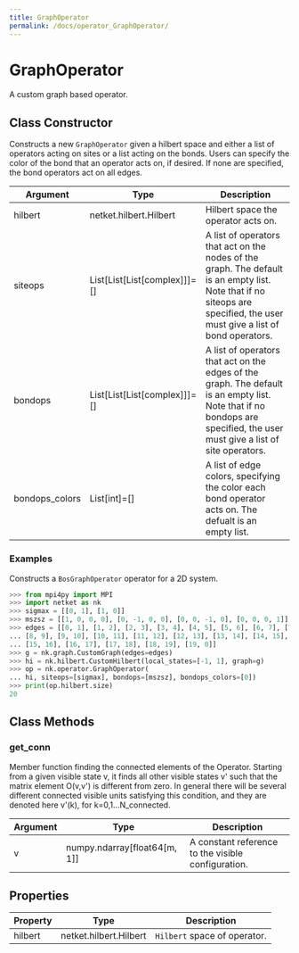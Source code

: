 ```yaml
---
title: GraphOperator
permalink: /docs/operator_GraphOperator/
---
```

# GraphOperator
A custom graph based operator.

## Class Constructor
Constructs a new ``GraphOperator`` given a hilbert space and either a
list of operators acting on sites or a list acting on the bonds.
Users can specify the color of the bond that an operator acts on, if
desired. If none are specified, the bond operators act on all edges.

|   Argument   |            Type            |                                                                               Description                                                                               |
|--------------|----------------------------|-------------------------------------------------------------------------------------------------------------------------------------------------------------------------|
|hilbert       |netket.hilbert.Hilbert      |Hilbert space the operator acts on.                                                                                                                                      |
|siteops       |List[List[List[complex]]]=[]|A list of operators that act on the nodes of the graph. The default is an empty list. Note that if no siteops are specified, the user must give a list of bond operators.|
|bondops       |List[List[List[complex]]]=[]|A list of operators that act on the edges of the graph. The default is an empty list. Note that if no bondops are specified, the user must give a list of site operators.|
|bondops_colors|List[int]=[]                |A list of edge colors, specifying the color each bond operator acts on. The defualt is an empty list.                                                                    |


### Examples
Constructs a ``BosGraphOperator`` operator for a 2D system.

```python
>>> from mpi4py import MPI
>>> import netket as nk
>>> sigmax = [[0, 1], [1, 0]]
>>> mszsz = [[1, 0, 0, 0], [0, -1, 0, 0], [0, 0, -1, 0], [0, 0, 0, 1]]
>>> edges = [[0, 1], [1, 2], [2, 3], [3, 4], [4, 5], [5, 6], [6, 7], [7, 8],
... [8, 9], [9, 10], [10, 11], [11, 12], [12, 13], [13, 14], [14, 15],
... [15, 16], [16, 17], [17, 18], [18, 19], [19, 0]]
>>> g = nk.graph.CustomGraph(edges=edges)
>>> hi = nk.hilbert.CustomHilbert(local_states=[-1, 1], graph=g)
>>> op = nk.operator.GraphOperator(
... hi, siteops=[sigmax], bondops=[mszsz], bondops_colors=[0])
>>> print(op.hilbert.size)
20

```



## Class Methods 
### get_conn
Member function finding the connected elements of the Operator. Starting
from a given visible state v, it finds all other visible states v' such 
that the matrix element O(v,v') is different from zero. In general there
will be several different connected visible units satisfying this 
condition, and they are denoted here v'(k), for k=0,1...N_connected.

|Argument|            Type            |                   Description                    |
|--------|----------------------------|--------------------------------------------------|
|v       |numpy.ndarray[float64[m, 1]]|A constant reference to the visible configuration.|


## Properties

|Property|         Type         |          Description          |
|--------|----------------------|-------------------------------|
|hilbert |netket.hilbert.Hilbert| ``Hilbert`` space of operator.|

